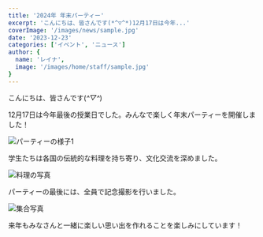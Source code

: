```yaml
---
title: '2024年 年末パーティー'
excerpt: 'こんにちは、皆さんです(*^▽^*)12月17日は今年...'
coverImage: '/images/news/sample.jpg'
date: '2023-12-23'
categories: ['イベント', 'ニュース']
author: {
  name: 'レイナ',
  image: '/images/home/staff/sample.jpg'
}
---
```


こんにちは、皆さんです(*^▽^*)

12月17日は今年最後の授業日でした。みんなで楽しく年末パーティーを開催しました！

![パーティーの様子1](/images/news/sample.jpg)

学生たちは各国の伝統的な料理を持ち寄り、文化交流を深めました。

![料理の写真](/images/news/sample.jpg)

パーティーの最後には、全員で記念撮影を行いました。

![集合写真](/images/news/sample.jpg)

来年もみなさんと一緒に楽しい思い出を作れることを楽しみにしています！ 